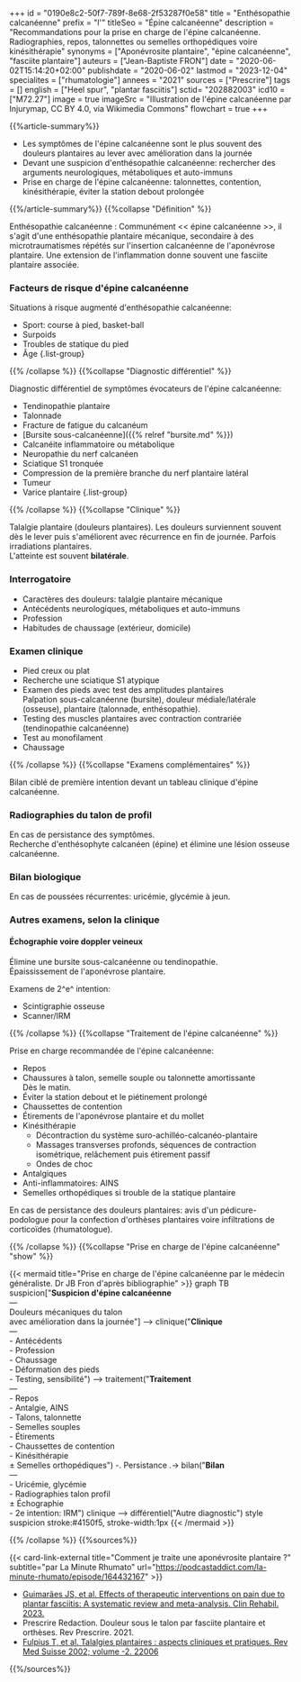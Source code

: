 +++
id = "0190e8c2-50f7-789f-8e68-2f53287f0e58"
title = "Enthésopathie calcanéenne"
prefix = "l'"
titleSeo = "Épine calcanéenne"
description = "Recommandations pour la prise en charge de l'épine calcanéenne. Radiographies, repos, talonnettes ou semelles orthopédiques voire kinésithérapie"
synonyms = ["Aponévrosite plantaire", "épine calcanéenne", "fasciite plantaire"]
auteurs = ["Jean-Baptiste FRON"]
date = "2020-06-02T15:14:20+02:00"
publishdate = "2020-06-02"
lastmod = "2023-12-04"
specialites = ["rhumatologie"]
annees = "2021"
sources = ["Prescrire"]
tags = []
english = ["Heel spur", "plantar fasciitis"]
sctid= "202882003"
icd10 = ["M72.27"]
image = true
imageSrc = "Illustration de l'épine calcanéenne par Injurymap, CC BY 4.0, via Wikimedia Commons"
flowchart = true
+++

{{%article-summary%}}

- Les symptômes de l'épine calcanéenne sont le plus souvent des douleurs plantaires au lever avec amélioration dans la journée
- Devant une suspicion d'enthésopathie calcanéenne: rechercher des arguments neurologiques, métaboliques et auto-immuns
- Prise en charge de l'épine calcanéenne: talonnettes, contention, kinésithérapie, éviter la station debout prolongée

{{%/article-summary%}}
{{%collapse "Définition" %}}

Enthésopathie calcanéenne
: Communément << épine calcanéenne >>, il s'agit d'une enthésopathie plantaire mécanique, secondaire à des microtraumatismes répétés sur l'insertion calcanéenne de l'aponévrose plantaire. Une extension de l'inflammation donne souvent une fasciite plantaire associée.

### Facteurs de risque d'épine calcanéenne

Situations à risque augmenté d'enthésopathie calcanéenne:

- Sport: course à pied, basket-ball
- Surpoids
- Troubles de statique du pied
- Âge
{.list-group}

{{% /collapse %}}
{{%collapse "Diagnostic différentiel" %}}

Diagnostic différentiel de symptômes évocateurs de l'épine calcanéenne:

- Tendinopathie plantaire
- Talonnade
- Fracture de fatigue du calcanéum
- [Bursite sous-calcanéenne]({{% relref "bursite.md" %}})
- Calcanéite inflammatoire ou métabolique
- Neuropathie du nerf calcanéen
- Sciatique S1 tronquée
- Compression de la première branche du nerf plantaire latéral
- Tumeur
- Varice plantaire
{.list-group}

{{% /collapse %}}
{{%collapse "Clinique" %}}

Talalgie plantaire (douleurs plantaires). Les douleurs surviennent souvent dès le lever puis s'améliorent avec récurrence en fin de journée. Parfois irradiations plantaires.  
L'atteinte est souvent **bilatérale**.

### Interrogatoire

- Caractères des douleurs: talalgie plantaire mécanique
- Antécédents neurologiques, métaboliques et auto-immuns
- Profession
- Habitudes de chaussage (extérieur, domicile)

### Examen clinique

- Pied creux ou plat
- Recherche une sciatique S1 atypique
- Examen des pieds avec test des amplitudes plantaires  
  Palpation sous-calcanéenne (bursite), douleur médiale/latérale (osseuse), plantaire (talonnade, enthésopathie).
- Testing des muscles plantaires avec contraction contrariée (tendinopathie calcanéenne)
- Test au monofilament
- Chaussage

{{% /collapse %}}
{{%collapse "Examens complémentaires" %}}

Bilan ciblé de première intention devant un tableau clinique d'épine calcanéenne.

### Radiographies du talon de profil

En cas de persistance des symptômes.  
Recherche d'enthésophyte calcanéen (épine) et élimine une lésion osseuse calcanéenne.

### Bilan biologique

En cas de poussées récurrentes: uricémie, glycémie à jeun.

### Autres examens, selon la clinique

#### Échographie voire doppler veineux

Élimine une bursite sous-calcanéenne ou tendinopathie.  
Épaississement de l'aponévrose plantaire.

Examens de 2^e^ intention:

- Scintigraphie osseuse
- Scanner/IRM

{{% /collapse %}}
{{%collapse "Traitement de l'épine calcanéenne" %}}

Prise en charge recommandée de l'épine calcanéenne:

- Repos
- Chaussures à talon, semelle souple ou talonnette amortissante  
  Dès le matin.
- Éviter la station debout et le piétinement prolongé
- Chaussettes de contention
- Étirements de l'aponévrose plantaire et du mollet
- Kinésithérapie  
  - Décontraction du système suro-achilléo-calcanéo-plantaire
  - Massages transverses profonds, séquences de contraction isométrique, relâchement puis étirement passif
  - Ondes de choc
- Antalgiques
- Anti-inflammatoires: AINS
- Semelles orthopédiques si trouble de la statique plantaire

En cas de persistance des douleurs plantaires: avis d'un pédicure-podologue pour la confection d'orthèses plantaires voire infiltrations de corticoïdes (rhumatologue).

{{% /collapse %}}
{{%collapse "Prise en charge de l'épine calcanéenne" "show" %}}

{{< mermaid title="Prise en charge de l'épine calcanéenne par le médecin généraliste. Dr JB Fron d'après bibliographie" >}}
graph TB
  suspicion["<b>Suspicion d'épine calcanéenne</b><br>—<br>Douleurs mécaniques du talon<br>avec amélioration dans la journée"] --> clinique("<b>Clinique</b><br>—<br>- Antécédents<br>- Profession<br>- Chaussage<br>- Déformation des pieds<br>- Testing, sensibilité") --> traitement("<b>Traitement</b><br>—<br>- Repos<br>- Antalgie, AINS<br>- Talons, talonnette<br>- Semelles souples<br>- Étirements<br>- Chaussettes de contention<br>- Kinésithérapie<br>± Semelles orthopédiques") -. Persistance .-> bilan("<b>Bilan</b><br>—<br>- Uricémie, glycémie<br>- Radiographies talon profil<br>± Échographie<br>- 2e intention: IRM")
    clinique --> différentiel("Autre diagnostic")
  style suspicion stroke:#4150f5, stroke-width:1px
{{< /mermaid >}}

{{% /collapse %}}
{{%sources%}}

{{< card-link-external title="Comment je traite une aponévrosite plantaire ?" subtitle="par La Minute Rhumato" url="https://podcastaddict.com/la-minute-rhumato/episode/164432167" >}}

- [Guimarães JS, et al. Effects of therapeutic interventions on pain due to plantar fasciitis: A systematic review and meta-analysis. Clin Rehabil. 2023.](https://www.minerva-ebp.be/FR/Analysis/830)
- Prescrire Redaction. Douleur sous le talon par fasciite plantaire et orthèses. Rev Prescrire. 2021.
- [Fulpius T, et al. Talalgies plantaires : aspects cliniques et pratiques. Rev Med Suisse 2002; volume -2. 22006](https://www.revmed.ch/RMS/2002/RMS-2384/22006)

{{%/sources%}}
